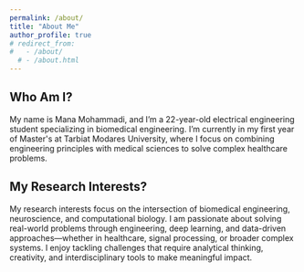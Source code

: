 ```yaml
---
permalink: /about/
title: "About Me"
author_profile: true
# redirect_from: 
#   - /about/
  # - /about.html
---
```


## Who Am I?
My name is Mana Mohammadi, and I’m a 22-year-old electrical engineering student specializing in biomedical engineering. I’m currently in my first year of Master's at Tarbiat Modares University, where I focus on combining engineering principles with medical sciences to solve complex healthcare problems.

## My Research Interests?

My research interests focus on the intersection of biomedical engineering, neuroscience, and computational biology. I am passionate about solving real-world problems through engineering, deep learning, and data-driven approaches—whether in healthcare, signal processing, or broader complex systems. I enjoy tackling challenges that require analytical thinking, creativity, and interdisciplinary tools to make meaningful impact.
